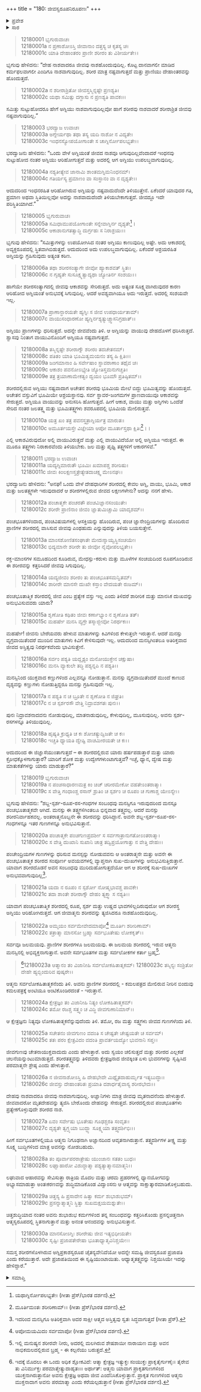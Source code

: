 +++
title = "180: ಜೀವಸ್ವರೂಪನಿರೂಪಣಃ"
+++

<details><summary>ಪ್ರವೇಶ</summary>


।।   ಓಂ ಓಂ ನಮೋ ನಾರಾಯಣಾಯ।।   ಶ್ರೀ ವೇದವ್ಯಾಸಾಯ ನಮಃ ।।

ಶ್ರೀ ಕೃಷ್ಣದ್ವೈಪಾಯನ ವೇದವ್ಯಾಸ ವಿರಚಿತ  

**ಶ್ರೀ ಮಹಾಭಾರತ**

**ಶಾಂತಿ ಪರ್ವ**

**ಮೋಕ್ಷಧರ್ಮ ಪರ್ವ**

**ಅಧ್ಯಾಯ 180**


</details>

<details><summary>ಸಾರ</summary>

ಭೃಗುವು ಜೀವದ ಅಸ್ತಿತ್ವ ಮತ್ತು ನಿತ್ಯತೆಯನ್ನು ಯುಕ್ತಿಗಳಿಂದ ಸಿದ್ಧಪಡಿಸಿದುದು (1-30).


</details>

> 12180001 ಭೃಗುರುವಾಚ।  
12180001a ನ ಪ್ರಣಾಶೋಽಸ್ತಿ ಜೀವಾನಾಂ ದತ್ತಸ್ಯ ಚ ಕೃತಸ್ಯ ಚ।  
12180001c ಯಾತಿ ದೇಹಾಂತರಂ ಪ್ರಾಣೀ ಶರೀರಂ ತು ವಿಶೀರ್ಯತೇ।।

ಭೃಗುವು ಹೇಳಿದನು: “ದೇಹ ನಾಶವಾದರೂ ಜೀವವು ನಾಶಹೊಂದುವುದಿಲ್ಲ. ಕೊಟ್ಟ ದಾನವಾಗಲೀ ಮಾಡಿದ ಕರ್ಮಫಲವಾಗಲೀ ಎಂದಿಗೂ ನಾಶವಾಗುವುದಿಲ್ಲ. ಶರೀರ ಮಾತ್ರ ನಷ್ಟವಾಗುತ್ತದೆ ಮತ್ತು ಪ್ರಾಣಿಯು ದೇಹಾಂತರವನ್ನು ಹೊಂದುತ್ತದೆ.

> 12180002a ನ ಶರೀರಾಶ್ರಿತೋ ಜೀವಸ್ತಸ್ಮಿನ್ನಷ್ಟೇ ಪ್ರಣಶ್ಯತಿ।  
12180002c ಯಥಾ ಸಮಿತ್ಸು ದಗ್ಧಾಸು ನ ಪ್ರಣಶ್ಯತಿ ಪಾವಕಃ।।

ಸಮಿತ್ತು ಸುಟ್ಟುಹೋದರೂ ಹೇಗೆ ಅಗ್ನಿಯು ನಾಶವಾಗುವುದಿಲ್ಲವೋ ಹಾಗೆ ಶರೀರವು ನಾಶವಾದರೆ ಶರೀರಾಶ್ರಿತ ಜೀವವು ನಷ್ಟವಾಗುವುದಿಲ್ಲ.”

> 12180003 ಭರದ್ವಾಜ ಉವಾಚ।  
12180003a ಅಗ್ನೇರ್ಯಥಾ ತಥಾ ತಸ್ಯ ಯದಿ ನಾಶೋ ನ ವಿದ್ಯತೇ।  
12180003c ಇಂಧನಸ್ಯೋಪಯೋಗಾಂತೇ ಸ ಚಾಗ್ನಿರ್ನೋಪಲಭ್ಯತೇ।।

ಭರದ್ವಾಜನು ಹೇಳಿದನು: “ಒಂದು ವೇಳೆ ಅಗ್ನಿಯಂತೆ ಜೀವದ ನಾಶವೂ ಆಗುವುದಿಲ್ಲವೆಂದಾದರೆ ಇಂಧನವು ಸುಟ್ಟುಹೋದ ನಂತರ ಅಗ್ನಿಯು ಆರಿಹೋಗುತ್ತದೆ ಮತ್ತು ಅದರಲ್ಲಿ ಆಗ ಅಗ್ನಿಯು ಉಪಲಬ್ಧವಾಗುವುದಿಲ್ಲ.

> 12180004a ನಶ್ಯತೀತ್ಯೇವ ಜಾನಾಮಿ ಶಾಂತಮಗ್ನಿಮನಿಂಧನಮ್।  
12180004c ಗತಿರ್ಯಸ್ಯ ಪ್ರಮಾಣಂ ವಾ ಸಂಸ್ಥಾನಂ ವಾ ನ ದೃಶ್ಯತೇ।।

ಆದುದರಿಂದ ಇಂಧನರಹಿತ ಆರಿಹೋಗಿರುವ ಅಗ್ನಿಯನ್ನು ನಷ್ಟವಾದುದೆಂದೇ ತಿಳಿಯುತ್ತೇನೆ. ಏಕೆಂದರೆ ಯಾವುದರ ಗತಿ, ಪ್ರಮಾಣ ಅಥವಾ ಸ್ಥಿತಿಯಿಲ್ಲವೋ ಅದನ್ನು ನಾಶವಾದುದೆಂದೇ ತಿಳಿಯಬೇಕಾಗುತ್ತದೆ. ಜೀವದ್ದೂ ಇದೇ ಪರಿಸ್ಥಿತಿಯಾಗಿದೆ.”

> 12180005 ಭೃಗುರುವಾಚ।  
12180005a ಸಮಿಧಾಮುಪಯೋಗಾಂತೇ ಸನ್ನೇವಾಗ್ನಿರ್ನ ದೃಶ್ಯತೇ[^1]।  
12180005c ಆಕಾಶಾನುಗತತ್ವಾದ್ಧಿ ದುರ್ಗ್ರಹಃ ಸ ನಿರಾಶ್ರಯಃ।।

ಭೃಗುವು ಹೇಳಿದನು: “ಸಮಿತ್ತುಗಳನ್ನು ಉಪಯೋಗಿಸಿದ ನಂತರ ಅಗ್ನಿಯು ಕಾಣುವುದಿಲ್ಲ ಅಷ್ಟೇ. ಅದು ಆಕಾಶದಲ್ಲಿ ಅವ್ಯಕ್ತರೂಪದಲ್ಲಿ ಸ್ಥಿತವಾಗಿಬಿಡುತ್ತದೆ. ಆದುದರಿಂದ ಅದು ಉಪಲಬ್ಧವಾಗುವುದಿಲ್ಲ. ಏಕೆಂದರೆ ಆಶ್ರಯರಹಿತ ಅಗ್ನಿಯನ್ನು ಗ್ರಹಿಸುವುದು ಅತ್ಯಂತ ಕಠಿಣ.

> 12180006a ತಥಾ ಶರೀರಸಂತ್ಯಾಗೇ ಜೀವೋ ಹ್ಯಾಕಾಶವತ್ ಸ್ಥಿತಃ।  
12180006c ನ ಗೃಹ್ಯತೇ ಸುಸೂಕ್ಷ್ಮತ್ವಾದ್ಯಥಾ ಜ್ಯೋತಿರ್ನ ಸಂಶಯಃ।।

ಹಾಗೆಯೇ ಶರೀರಸಂತ್ಯಾಗದಲ್ಲಿ ಜೀವವು ಆಕಾಶವನ್ನು ಸೇರಿರುತ್ತದೆ. ಅದು ಅತ್ಯಂತ ಸೂಕ್ಷ್ಮವಾಗಿರುವುದರ ಕಾರಣ ಆರಿಹೋದ ಅಗ್ನಿಯಂತೆ ಅನುಭವಕ್ಕೆ ಸಿಗುವುದಿಲ್ಲ. ಆದರೆ ಅವಶ್ಯವಾಗಿಯೂ ಅದು ಇರುತ್ತದೆ. ಅದರಲ್ಲಿ ಸಂಶಯವೇ ಇಲ್ಲ.

> 12180007a ಪ್ರಾಣಾನ್ಧಾರಯತೇ ಹ್ಯಗ್ನಿಃ ಸ ಜೀವ ಉಪಧಾರ್ಯತಾಮ್।  
12180007c ವಾಯುಸಂಧಾರಣೋ ಹ್ಯಗ್ನಿರ್ನಶ್ಯತ್ಯುಚ್ಚ್ವಾಸನಿಗ್ರಹಾತ್।।

ಅಗ್ನಿಯು ಪ್ರಾಣಗಳನ್ನು ಧರಿಸುತ್ತದೆ. ಅದನ್ನೇ ಜೀವವೆಂದು ತಿಳಿ. ಆ ಅಗ್ನಿಯನ್ನು ವಾಯುವು ದೇಹದೊಳಗೆ ಧರಿಸಿರುತ್ತದೆ. ಶ್ವಾಸವು ನಿಂತಾಗ ವಾಯುವಿನೊಂದಿಗೆ ಅಗ್ನಿಯೂ ನಷ್ಟವಾಗುತ್ತದೆ.

> 12180008a ತಸ್ಮಿನ್ನಷ್ಟೇ ಶರೀರಾಗ್ನೌ ಶರೀರಂ ತದಚೇತನಮ್।  
12180008c ಪತಿತಂ ಯಾತಿ ಭೂಮಿತ್ವಮಯನಂ ತಸ್ಯ ಹಿ ಕ್ಷಿತಿಃ।।  
12180009a ಜಂಗಮಾನಾಂ ಹಿ ಸರ್ವೇಷಾಂ ಸ್ಥಾವರಾಣಾಂ ತಥೈವ ಚ।  
12180009c ಆಕಾಶಂ ಪವನೋಽಭ್ಯೇತಿ ಜ್ಯೋತಿಸ್ತಮನುಗಚ್ಚತಿ।  
12180009e ತತ್ರ ತ್ರಯಾಣಾಮೇಕತ್ವಂ ದ್ವಯಂ ಭೂಮೌ ಪ್ರತಿಷ್ಠಿತಮ್।।

ಶರೀರದಲ್ಲಿರುವ ಅಗ್ನಿಯು ನಷ್ಟವಾದಾಗ ಅಚೇತನ ಶರೀರವು ಭೂಮಿಯ ಮೇಲೆ ಬಿದ್ದು ಭೂಮಿತ್ವವನ್ನು ಹೊಂದುತ್ತದೆ. ಅಚೇತನ ವಸ್ತುವಿಗೆ ಭೂಮಿಯೇ ಆಶ್ರಯಸ್ಥಾನವು. ಸರ್ವ ಸ್ಥಾವರ-ಜಂಗಮಗಳ ಪ್ರಾಣವಾಯುವೂ ಆಕಾಶವನ್ನು ಸೇರುತ್ತದೆ. ಅಗ್ನಿಯೂ ವಾಯುವನ್ನು ಅನುಸರಿಸಿ ಹೋಗುತ್ತದೆ. ಹೀಗೆ ಆಕಾಶ, ವಾಯು ಮತ್ತು ಅಗ್ನಿಗಳು ಒಂದೆಡೆ ಸೇರಿದ ನಂತರ ಜಲತತ್ತ್ವ ಮತ್ತು ಭೂಮಿತತ್ತ್ವಗಳು ಶವರೂಪದಲ್ಲಿ ಭೂಮಿಯ ಮೇಲಿರುತ್ತವೆ.

> 12180010a ಯತ್ರ ಖಂ ತತ್ರ ಪವನಸ್ತತ್ರಾಗ್ನಿರ್ಯತ್ರ ಮಾರುತಃ।  
12180010c ಅಮೂರ್ತಯಸ್ತೇ ವಿಜ್ಞೇಯಾ ಆಪೋ ಮೂರ್ತಾಸ್ತಥಾ ಕ್ಷಿತಿಃ[^2]।।

ಎಲ್ಲಿ ಆಕಾಶವಿರುವುದೋ ಅಲ್ಲಿ ವಾಯುವಿರುತ್ತದೆ ಮತ್ತು ಎಲ್ಲಿ ವಾಯುವಿದೆಯೋ ಅಲ್ಲಿ ಅಗ್ನಿಯೂ ಇರುತ್ತದೆ. ಈ ಮೂರೂ ತತ್ತ್ವಗಳು ನಿರಾಕಾರವೆಂದು ತಿಳಿಯಬೇಕು. ಜಲ ಮತ್ತು ಪೃಥ್ವಿ ತತ್ತ್ವಗಳಿಗೆ ಆಕಾರಗಳಿವೆ.”

> 12180011 ಭರದ್ವಾಜ ಉವಾಚ।  
12180011a ಯದ್ಯಗ್ನಿಮಾರುತೌ ಭೂಮಿಃ ಖಮಾಪಶ್ಚ ಶರೀರಿಷು।  
12180011c ಜೀವಃ ಕಿಂಲಕ್ಷಣಸ್ತತ್ರೇತ್ಯೇತದಾಚಕ್ಷ್ವ ಮೇಽನಘ।।

ಭರದ್ವಾಜನು ಹೇಳಿದನು: “ಅನಘ! ಒಂದು ವೇಳೆ ದೇಹಧಾರಿಗಳ ಶರೀರದಲ್ಲಿ ಕೇವಲ ಅಗ್ನಿ, ವಾಯು, ಭೂಮಿ, ಆಕಾಶ ಮತ್ತು ಜಲತತ್ತ್ವಗಳೇ ಇರುವುದಾದರೆ ಆ ಶರೀರಗಳಲ್ಲಿರುವ ಜೀವದ ಲಕ್ಷಣಗಳೇನು? ಅದನ್ನು ನನಗೆ ಹೇಳು.

> 12180012a ಪಂಚಾತ್ಮಕೇ ಪಂಚರತೌ ಪಂಚವಿಜ್ಞಾನಸಂಯುತೇ।  
12180012c ಶರೀರೇ ಪ್ರಾಣಿನಾಂ ಜೀವಂ ಜ್ಞಾತುಮಿಚ್ಚಾಮಿ ಯಾದೃಶಮ್।।

ಪಂಚಭೂತಗಳಿಂದಾದ, ಪಂಚವಿಷಯಗಳಲ್ಲಿ ಆಸಕ್ತಿಯನ್ನು ಹೊಂದಿರುವ, ಪಂಚ ಜ್ಞಾನೇಂದ್ರಿಯಗಳನ್ನು ಹೊಂದಿರುವ ಪ್ರಾಣಿಗಳ ಶರೀರದಲ್ಲಿ ವಾಸಿಸುವ ಜೀವವು ಎಂಥಹುದು ಎನ್ನುವುದನ್ನು ತಿಳಿಯ ಬಯಸುತ್ತೇನೆ.

> 12180013a ಮಾಂಸಶೋಣಿತಸಂಘಾತೇ ಮೇದಃಸ್ನಾಯ್ವಸ್ಥಿಸಂಚಯೇ।  
12180013c ಭಿದ್ಯಮಾನೇ ಶರೀರೇ ತು ಜೀವೋ ನೈವೋಪಲಭ್ಯತೇ।।

ರಕ್ತ-ಮಾಂಸಗಳ ಸಮೂಹದಿಂದ ಕೂಡಿರುವ, ಮೇಧಸ್ಸು-ಕರುಳು ಮತ್ತು ಮೂಳೆಗಳ ಸಂಚಯದಿಂದ ರೂಪಗೊಂಡಿರುವ ಈ ಶರೀರವನ್ನು ಕತ್ತರಿಸಿದರೆ ಜೀವವು ಸಿಗುವುದಿಲ್ಲ.

> 12180014a ಯದ್ಯಜೀವಂ ಶರೀರಂ ತು ಪಂಚಭೂತಸಮನ್ವಿತಮ್।  
12180014c ಶಾರೀರೇ ಮಾನಸೇ ದುಃಖೇ ಕಸ್ತಾಂ ವೇದಯತೇ ರುಜಮ್।।

ಪಂಚಭೂತಾತ್ಮಿಕ ಶರೀರದಲ್ಲಿ ಜೀವ ಎಂಬ ಪ್ರತ್ಯೇಕ ವಸ್ತು ಇಲ್ಲ ಎಂದು ತಿಳಿದರೆ ಶಾರೀರಿಕ ಮತ್ತು ಮಾನಸಿಕ ದುಃಖವನ್ನು ಅನುಭವಿಸುವವರು ಯಾರು?

> 12180015a ಶೃಣೋತಿ ಕಥಿತಂ ಜೀವಃ ಕರ್ಣಾಭ್ಯಾಂ ನ ಶೃಣೋತಿ ತತ್।  
12180015c ಮಹರ್ಷೇ ಮನಸಿ ವ್ಯಗ್ರೇ ತಸ್ಮಾಜ್ಜೀವೋ ನಿರರ್ಥಕಃ।।

ಮಹರ್ಷೇ! ಜೀವನು ಬೇರೆಯವರು ಹೇಳುವ ಮಾತುಗಳನ್ನು ಕಿವಿಗಳಿಂದ ಕೇಳುತ್ತಲೇ ಇರುತ್ತಾನೆ. ಆದರೆ ಮನಸ್ಸು ವ್ಯಗ್ರವಾಯಿತೆಂದರೆ ಮುಂದಿನ ಮಾತುಗಳು ಕಿವಿಗೆ ಕೇಳಿಸುವುದೇ ಇಲ್ಲ. ಆದುದರಿಂದ ಮನಸ್ಸಿಗಿಂತಲೂ ಅತಿರಿಕ್ತವಾದ ಜೀವದ ಅಸ್ತಿತ್ವವು ನಿರರ್ಥಕವೆಂದು ಭಾವಿಸುತ್ತೇನೆ.

> 12180016a ಸರ್ವಂ ಪಶ್ಯತಿ ಯದ್ದೃಶ್ಯಂ ಮನೋಯುಕ್ತೇನ ಚಕ್ಷುಷಾ।  
12180016c ಮನಸಿ ವ್ಯಾಕುಲೇ ತದ್ಧಿ ಪಶ್ಯನ್ನಪಿ ನ ಪಶ್ಯತಿ।।

ಮನಸ್ಸಿನಿಂದ ಯುಕ್ತವಾದ ಕಣ್ಣುಗಳಿಂದ ಎಲ್ಲವನ್ನೂ ನೋಡುತ್ತಾನೆ. ಮನಸ್ಸು ವ್ಯಗ್ರವಾಯಿತೆಂದರೆ ಮುಂದೆ ಕಾಣುವ ದೃಶ್ಯವನ್ನು ಕಣ್ಣುಗಳು ನೋಡುತ್ತಿದ್ದರೂ ಮನಸ್ಸು ಗ್ರಹಿಸುವುದೇ ಇಲ್ಲ.

> 12180017a ನ ಪಶ್ಯತಿ ನ ಚ ಬ್ರೂತೇ ನ ಶೃಣೋತಿ ನ ಜಿಘ್ರತಿ।  
12180017c ನ ಚ ಸ್ಪರ್ಶರಸೌ ವೇತ್ತಿ ನಿದ್ರಾವಶಗತಃ ಪುನಃ।।

ಪುನಃ ನಿದ್ರಾವಶನಾದವನು ನೋಡುವುದಿಲ್ಲ, ಮಾತನಾಡುವುದಿಲ್ಲ, ಕೇಳುವುದಿಲ್ಲ, ಮೂಸುವುದಿಲ್ಲ. ಅವನು ಸ್ಪರ್ಶ-ರಸಗಳನ್ನೂ ತಿಳಿಯುವುದಿಲ್ಲ.

> 12180018a ಹೃಷ್ಯತಿ ಕ್ರುಧ್ಯತಿ ಚ ಕಃ ಶೋಚತ್ಯುದ್ವಿಜತೇ ಚ ಕಃ।  
12180018c ಇಚ್ಚತಿ ಧ್ಯಾಯತಿ ದ್ವೇಷ್ಟಿ ವಾಚಮೀರಯತೇ ಚ ಕಃ।।

ಆದುದರಿಂದ ಈ ಜಿಜ್ಞಾಸೆಯುಂತಾಗುತ್ತದೆ – ಈ ಶರೀರದಲ್ಲಿರುವ ಯಾರು ಹರ್ಷಪಡುತ್ತಾರೆ ಮತ್ತು ಯಾರು ಕ್ರೋಧಕ್ಕೊಳಗಾಗುತ್ತಾರೆ? ಯಾರಿಗೆ ಶೋಕ ಮತ್ತು ಉದ್ವೇಗಗಳುಂಟಾಗುತ್ತವೆ? ಇಚ್ಛೆ, ಧ್ಯಾನ, ದ್ವೇಷ ಮತ್ತು ಮಾತುಕತೆಗಳನ್ನು ಯಾರು ಮಾಡುತ್ತಾರೆ?”

> 12180019 ಭೃಗುರುವಾಚ।  
12180019a ನ ಪಂಚಸಾಧಾರಣಮತ್ರ ಕಿಂ ಚಿಚ್
       ಚರೀರಮೇಕೋ ವಹತೇಽಂತರಾತ್ಮಾ।  
> 12180019c ಸ ವೇತ್ತಿ ಗಂಧಾಂಶ್ಚ ರಸಾನ್ ಶ್ರುತಿಂ ಚ
       ಸ್ಪರ್ಶಂ ಚ ರೂಪಂ ಚ ಗುಣಾಶ್ಚ ಯೇಽನ್ಯೇ।।  

ಭೃಗುವು ಹೇಳಿದನು: “ಶಬ್ದ-ಸ್ಪರ್ಶ-ರೂಪ-ರಸ-ಗಂಧಗಳ ಸಂಬಂಧವು ಮನಸ್ಸಿಗೂ ಇರುವುದರಿಂದ ಮನಸ್ಸೂ ಪಂಚಭೂತಾತ್ಮಕವೇ ಆಗಿದೆ. ಮನಸ್ಸು ಈ ತತ್ತ್ವಗಳಿಗಿಂತಲೂ ಭಿನ್ನವಾದ ತತ್ತ್ವವಲ್ಲ. ಆದರೆ ಮನಸ್ಸು ಶರೀರನಿರ್ವಾಹಕವಲ್ಲ. ಅಂತರಾತ್ಮನೊಬ್ಬನೇ ಈ ಶರೀರವನ್ನು ಧರಿಸಿದ್ದಾನೆ. ಅವನೇ ಶಬ್ದ-ಸ್ಪರ್ಶ-ರೂಪ-ರಸ-ಗಂಧಗಳನ್ನೂ ಇತರ ಗುಣಗಳನ್ನೂ ಅನುಭವಿಸುತ್ತಾನೆ.

> 12180020a ಪಂಚಾತ್ಮಕೇ ಪಂಚಗುಣಪ್ರದರ್ಶೀ
       ಸ ಸರ್ವಗಾತ್ರಾನುಗತೋಽಂತರಾತ್ಮಾ।  
> 12180020c ಸ ವೇತ್ತಿ ದುಃಖಾನಿ ಸುಖಾನಿ ಚಾತ್ರ
       ತದ್ವಿಪ್ರಯೋಗಾತ್ತು ನ ವೇತ್ತಿ ದೇಹಃ।।  

ಪಂಚೇಂದ್ರಿಯಗಳ ಗುಣಗಳನ್ನು ಧರಿಸುವ ಮನಸ್ಸನ್ನು ನೋಡುವವನು ಆ ಅಂತರಾತ್ಮನೇ ಮತ್ತು ಅವನೇ ಈ ಪಂಚಭೂತಾತ್ಮಕ ಶರೀರದ ಸಂಪೂರ್ಣ ಅವಯವಗಳಲ್ಲಿ ವ್ಯಾಪ್ತನಾಗಿ ಸುಖ-ದುಃಖಗಳನ್ನು ಅನುಭವಿಸುತ್ತಿರುತ್ತಾನೆ. ಯಾವಾಗ ಶರೀರದೊಡನೆ ಅವನ ಸಂಬಂಧವು ಮುರಿದುಹೋಗುತ್ತದೆಯೋ ಆಗ ಆ ಶರೀರಕ್ಕೆ ಸುಖ-ದುಃಖಗಳ ಅನುಭವವಾಗುವುದಿಲ್ಲ[^3].

> 12180021a ಯದಾ ನ ರೂಪಂ ನ ಸ್ಪರ್ಶೋ ನೋಷ್ಮಭಾವಶ್ಚ ಪಾವಕೇ।  
12180021c ತದಾ ಶಾಂತೇ ಶರೀರಾಗ್ನೌ ದೇಹಂ ತ್ಯಕ್ತ್ವಾ ಸ ನಶ್ಯತಿ।।

ಯಾವಾಗ ಪಂಚಭೂತಾತ್ಮಿಕ ಶರೀರದಲ್ಲಿ ರೂಪ, ಸ್ಪರ್ಶ ಮತ್ತು ಉಷ್ಣದ ಭಾವಗಳಿಲ್ಲದಿರುವುದೋ ಆಗ ಶರೀರಸ್ಥ ಅಗ್ನಿಯು ಆರಿಹೋಗಿರುತ್ತದೆ. ಆಗ ಜೀವಾತ್ಮನು ಶರೀರವನ್ನು ತ್ಯಜಿಸಿದರೂ ನಾಶಹೊಂದುವುದಿಲ್ಲ.

> 12180022a ಅಮ್ಮಯಂ ಸರ್ವಮೇವೇದಮಾಪೋ[^4] ಮೂರ್ತಿಃ ಶರೀರಿಣಾಮ್।  
12180022c ತತ್ರಾತ್ಮಾ ಮಾನಸೋ ಬ್ರಹ್ಮಾ ಸರ್ವಭೂತೇಷು ಲೋಕಕೃತ್।।

ಸರ್ವವೂ ಜಲಮಯವು. ಪ್ರಾಣಿಗಳ ಶರೀರಗಳೂ ಜಲಮಯವು. ಈ ಜಲಮಯ ಶರೀರದಲ್ಲಿ ಇರುವ ಆತ್ಮನು ಮನಸ್ಸಿನಲ್ಲಿ ಅಭಿವ್ಯಕ್ತನಾಗುತ್ತಾನೆ. ಅವನೇ ಸರ್ವಭೂತಗಳ ಮತ್ತು ಸರ್ವಲೋಕಗಳ ಕರ್ತಾ ಬ್ರಹ್ಮ[^5].

>[^6]12180023a ಆತ್ಮಾನಂ ತಂ ವಿಜಾನೀಹಿ ಸರ್ವಲೋಕಹಿತಾತ್ಮಕಮ್।
12180023c ತಸ್ಮಿನ್ಯಃ ಸಂಶ್ರಿತೋ ದೇಹೇ ಹ್ಯಬ್ಬಿಂದುರಿವ ಪುಷ್ಕರೇ।।

ಆತ್ಮನು ಸರ್ವಲೋಕಹಿತಾತ್ಮಕನೆಂದು ತಿಳಿ. ಅವನು ಪ್ರಾಣಿಗಳ ಶರೀರದಲ್ಲಿ  - ಕಮಲಪತ್ರದ ಮೇಲಿರುವ ನೀರಿನ ಬಿಂದುವು ಕಮಲಪತ್ರಕ್ಕೆ ಅಂಟಿಯೂ ಅಂಟಿಕೊಂಡಿರದಂತೆ  - ಇರುತ್ತಾನೆ.

> 12180024a ಕ್ಷೇತ್ರಜ್ಞಂ ತಂ ವಿಜಾನೀಹಿ ನಿತ್ಯಂ ಲೋಕಹಿತಾತ್ಮಕಮ್।  
12180024c ತಮೋ ರಜಶ್ಚ ಸತ್ತ್ವಂ ಚ ವಿದ್ಧಿ ಜೀವಗುಣಾನಿಮಾನ್।।

ಆ ಕ್ಷೇತ್ರಜ್ಞನು ನಿತ್ಯವೂ ಲೋಕಹಿತಾತ್ಮಕನೆನ್ನುವುದೆಂದು ತಿಳಿ. ತಮೋ, ರಜ ಮತ್ತು ಸತ್ತ್ವಗಳು ಜೀವದ ಗುಣಗಳೆಂದು ತಿಳಿ.

> 12180025a ಸಚೇತನಂ ಜೀವಗುಣಂ ವದಂತಿ
       ಸ ಚೇಷ್ಟತೇ ಚೇಷ್ಟಯತೇ ಚ ಸರ್ವಮ್।  
> 12180025c ತತಃ ಪರಂ ಕ್ಷೇತ್ರವಿದಂ ವದಂತಿ
       ಪ್ರಾವರ್ತಯದ್ಯೋ ಭುವನಾನಿ ಸಪ್ತ।।  

ಜೀವಗುಣವು ಚೇತನಾಯುಕ್ತವಾದುದು ಎಂದು ಹೇಳುತ್ತಾರೆ. ಅದು ಸ್ವಯಂ ಚಲಿಸುತ್ತದೆ ಮತ್ತು ಶರೀರದ ಎಲ್ಲಕಡೆ ಚಲನೆಯನ್ನುಂಟುಮಾಡುತ್ತದೆ. ಶರೀರತತ್ತ್ವವನ್ನು ತಿಳಿದವರು ಕ್ಷೇತ್ರಜ್ಞನಾದ ಜೀವಕ್ಕಿಂತ ಏಳು ಭುವನಗಳನ್ನು ಸೃಷ್ಟಿಸಿದ ಪರಮಾತ್ಮನೇ ಶ್ರೇಷ್ಠ ಎಂದು ಹೇಳುತ್ತಾರೆ.

> 12180026a ನ ಜೀವನಾಶೋಽಸ್ತಿ ಹಿ ದೇಹಭೇದೇ
       ಮಿಥ್ಯೈತದಾಹುರ್ಮೃತ ಇತ್ಯಬುದ್ಧಾಃ।  
> 12180026c ಜೀವಸ್ತು ದೇಹಾಂತರಿತಃ ಪ್ರಯಾತಿ
       ದಶಾರ್ಧತೈವಾಸ್ಯ ಶರೀರಭೇದಃ।।  

ದೇಹವು ನಾಶವಾದರೂ ಜೀವವು ನಾಶವಾಗುವುದಿಲ್ಲ. ಅಜ್ಞಾನಿಗಳು ಮಾತ್ರ ಜೀವವು ಮೃತನಾದನೆಂದು ಹೇಳುತ್ತಾರೆ. ಜೀವವಾದರೋ ಮೃತದೇಹವನ್ನು ತ್ಯಜಿಸಿ ಬೇರೊಂದು ದೇಹವನ್ನು ಸೇರುತ್ತದೆ. ಶರೀರದಲ್ಲಿರುವ ಪಂಚಭೂತಗಳು ಪ್ರತ್ಯೇಕಗೊಳ್ಳುವುದೇ ಶರೀರದ ನಾಶ.

> 12180027a ಏವಂ ಸರ್ವೇಷು ಭೂತೇಷು ಗೂಢಶ್ಚರತಿ ಸಂವೃತಃ।  
12180027c ದೃಶ್ಯತೇ ತ್ವಗ್ರ್ಯಯಾ ಬುದ್ಧ್ಯಾ ಸೂಕ್ಷ್ಮಯಾ ತತ್ತ್ವದರ್ಶಿಭಿಃ।।

ಹೀಗೆ ಸರ್ವಭೂತಗಳಲ್ಲಿಯೂ ಆತ್ಮನು ನಿಗೂಢನಾಗಿ ಅಜ್ಞಾನದಿಂದ ಆವೃತನಾಗಿರುತ್ತಾನೆ. ತತ್ತ್ವದರ್ಶಿಗಳ ತೀಕ್ಷ್ಣ ಮತ್ತು ಸೂಕ್ಷ್ಮ ಬುದ್ಧಿಗಳಿಂದ ಮಾತ್ರ ಅವನನ್ನು ನೋಡಬಹುದು.

> 12180028a ತಂ ಪೂರ್ವಾಪರರಾತ್ರೇಷು ಯುಂಜಾನಃ ಸತತಂ ಬುಧಃ।  
12180028c ಲಘ್ವಾಹಾರೋ ವಿಶುದ್ಧಾತ್ಮಾ ಪಶ್ಯತ್ಯಾತ್ಮಾನಮಾತ್ಮನಿ।।

ಲಘುವಾದ ಆಹಾರವನ್ನು ಸೇವಿಸುತ್ತಾ ರಾತ್ರಿಯ ಮೊದಲ ಮತ್ತು ಚರಮ ಪ್ರಹರಗಳಲ್ಲಿ ಧ್ಯಾನಯೋಗವನ್ನು ಅಭ್ಯಾಸಮಾಡುತ್ತಾ ಅಂತಃಕರಣವನ್ನು ಶುದ್ಧಿಮಾಡಿಕೊಂಡ ವಿದ್ವಾಂಸನು ಆ ಆತ್ಮವನ್ನು ಸಾಕ್ಷಾತ್ಕಾರಮಾಡಿಕೊಳ್ಳಬಹುದು.

> 12180029a ಚಿತ್ತಸ್ಯ ಹಿ ಪ್ರಸಾದೇನ ಹಿತ್ವಾ ಕರ್ಮ ಶುಭಾಶುಭಮ್।  
12180029c ಪ್ರಸನ್ನಾತ್ಮಾತ್ಮನಿ ಸ್ಥಿತ್ವಾ ಸುಖಮಕ್ಷಯಮಶ್ನುತೇ।।

ಚಿತ್ತಶುದ್ಧಿಯಾದ ನಂತರ ಅವನು ಶುಭಾಶುಭ ಕರ್ಮಗಳಿಂದ ತನ್ನ ಸಂಬಂಧವನ್ನು ಕತ್ತರಿಸಿಕೊಂಡು ಪ್ರಸನ್ನಚಿತ್ತನಾಗಿ ಆತ್ಮಸ್ವರೂಪದಲ್ಲಿ ಸ್ಥಿತನಾಗುತ್ತಾನೆ ಮತ್ತು ಅನಂತ ಆನಂದವನ್ನು ಅನುಭವಿಸುತ್ತಾನೆ.

> 12180030a ಮಾನಸೋಽಗ್ನಿಃ ಶರೀರೇಷು ಜೀವ ಇತ್ಯಭಿಧೀಯತೇ।  
12180030c ಸೃಷ್ಟಿಃ ಪ್ರಜಾಪತೇರೇಷಾ ಭೂತಾಧ್ಯಾತ್ಮವಿನಿಶ್ಚಯೇ।।

ಸಮಸ್ತ ಶರೀರಗಳೊಳಗಿರುವ ಅಗ್ನಿಪ್ರಕಾಶಸ್ವರೂಪ ಚೈತನ್ಯವೇನಿದೆಯೋ ಅದನ್ನೇ ಸಮಷ್ಟಿ ಜೀವಸ್ವರೂಪ ಪ್ರಜಾಪತಿ ಎಂದು ಕರೆಯುತ್ತಾರೆ. ಅದೇ ಪ್ರಜಾಪತಿಯಿಂದ  ಈ ಸೃಷ್ಟಿಯುಂಟಾಯಿತು. ಆಧ್ಯಾತ್ಮತತ್ತ್ವವನ್ನು ನಿಶ್ಚಯಿಸಿಯೇ ಇದನ್ನು ಹೇಳಿದ್ದಾರೆ.”

<details><summary>ಸಮಾಪ್ತಿ</summary>
ಇತಿ ಶ್ರೀಮಹಾಭಾರತೇ ಶಾಂತಿಪರ್ವಣಿ ಮೋಕ್ಷಧರ್ಮಪರ್ವಣಿ ಜೀವಸ್ವರೂಪನಿರೂಪಣೇ ಆಶೀತ್ಯಧಿಕಶತಮೋಽಧ್ಯಾಯಃ।।  
ಇದು ಶ್ರೀಮಹಾಭಾರತದಲ್ಲಿ ಶಾಂತಿಪರ್ವದಲ್ಲಿ ಮೋಕ್ಷಧರ್ಮಪರ್ವದಲ್ಲಿ ಜೀವಸ್ವರೂಪನಿರೂಪಣ ಎನ್ನುವ ನೂರಾಎಂಭತ್ತನೇ ಅಧ್ಯಾಯವು.


</details>

[^1]: ಯಥಾಗ್ನಿರ್ನೋಪಲಭ್ಯತೇ।   (ಗೀತಾ ಪ್ರೆಸ್/ಭಾರತ ದರ್ಶನ).

[^2]: ಮೂರ್ತಿಮಂತಃ ಶರೀರಿಣಾಮ್।।   (ಗೀತಾ ಪ್ರೆಸ್/ಭಾರತ ದರ್ಶನ).

[^3]: ಇದರಿಂದ ಮನಸ್ಸಿಗೂ ಅತಿರಿಕ್ತವಾಗಿ ಅದರ ಸಾಕ್ಷೀ ಆತ್ಮದ ಅಸ್ತಿತ್ವವು ಸ್ವತಃ ಸಿದ್ಧವಾಗುತ್ತದೆ (ಗೀತಾ ಪ್ರೆಸ್).

[^4]: ಆಪೋಮಯಮಿದಂ ಸರ್ವಮಾಪೋ (ಗೀತಾ ಪ್ರೆಸ್/ಭಾರತ ದರ್ಶನ).

[^5]: ಇಲ್ಲಿ ಮನುಷ್ಯನ ಶರೀರವೇ ನೀರು, ಅದರಲ್ಲಿ ಮಲಗಿರುವ ಶೇಷಶಾಯೀ ನಾರಾಯಣ ಮತ್ತು ಅವನ ನಾಭಿಕಮಲದಲ್ಲಿರುವ ಬ್ರಹ್ಮ  - ಈ ಕಲ್ಪನೆಯು ಬರುತ್ತದೆ.

[^6]: ಇದಕ್ಕೆ ಮೊದಲು ಈ ಒಂದು ಅಧಿಕ ಶ್ಲೋಕವಿದೆ: ಆತ್ಮಾ ಕ್ಷೇತ್ರಜ್ಞ ಇತ್ಯುಕ್ತಃ ಸಂಯುಕ್ತಃ ಪ್ರಾಕೃತೈರ್ಗುಣೈಃ।   ತೈರೇವ ತು ವಿನಿರ್ಮುಕ್ತಃ ಪರಮಾತ್ಮೇತ್ಯುದಾಹೃತಃ।।   ಅರ್ಥಾತ್: ಆತ್ಮನು ಯಾವಾಗ ಪ್ರಾಕೃತಗುಣಗಳಿಂದ ಯುಕ್ತನಾಗಿರುತ್ತಾನೋ ಅವನು ಕ್ಷೇತ್ರಜ್ಞ ಅಥವಾ ಜೀವ ಎಂದೆನಿಸಿಕೊಳ್ಳುತ್ತಾನೆ. ಪ್ರಾಕೃತ ಗುಣಗಳಿಂದ ಆತ್ಮನು ಮುಕ್ತನಾದಾಗ ಅವನು ಪರಮಾತ್ಮಾ ಎಂದು ಕರೆಯಲ್ಪಡುತ್ತಾನೆ (ಗೀತಾ ಪ್ರೆಸ್/ಭಾರತ ದರ್ಶನ).

